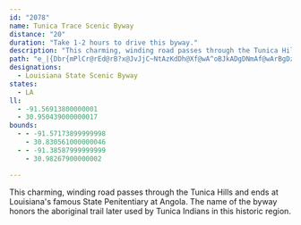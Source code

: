 ```yaml
---
id: "2078"
name: Tunica Trace Scenic Byway
distance: "20"
duration: "Take 1-2 hours to drive this byway."
description: "This charming, winding road passes through the Tunica Hills and ends at Louisiana's famous State Penitentiary at Angola. The name of the byway honors the aboriginal trail later used by Tunica Indians in this historic region."
path: "e_|{Dbr{mPlCr@rEd@rB?x@JvJjC~NtAzKdDh@Xf@wA^oBJkADgDNmAf@wArBgDzH{JnIgNtB}CtMaObHyI|@_Bn@_Bt@uCnEe]PkBBoDMqB_@gCeHk]MaCKgLSeB_@sAeAyBsBmBeAk@_IsC{AeAqAaBqEuIyA_BiHyDgLuHmB_AsBc@iAC_Yt@mA?aBSoC_AaRcJ_CwAaA_@yASiC?iHdAyDLcAMiCy@aAm@gHeHoCyAuAYyW{CoBq@kBmAkAyAk@kAgHiSiB}Ne@sCwF{Oq@kAqBeCsP_QcEyEo@kAa@oAiDyOeA{CaAgBqAiBgO_Q_AyAyD{HcJuSqAmEsAyGg@_GAsCN{CVmBbA{CbAkB~AmBvViUdF{D~A}AfVkP|QyKrBkBpAcCh@sBrDc[\\sAf@kAfBaCjBmAtAi@p_@{J~E{Ah]uPz^mRbAs@fAoAvFmJjE{GlHmJxAyAxCqAlPcFdB}@pe@}Zh]cThAa@pAWbUuAbBW|Am@~FuDpDcDnAaBz[aj@~CgEfBaBfcAix@xBeAhBe@n^uF`Fe@vCk@lAe@zIsFzBgA|o@aTvF{CzLaJfAk@|Ae@bc@uDhEgAnc@aO~Bk@zB[rCQdE@fWbBhBEbBSvA_@rAk@~K_HdBm@lDu@l`@_H~CY~XsAdBs@|@eAh@_Bt@eSZkEl@mBxAaC|QgQjD_FrBmE~Q{f@jOqZdFlAfDXhDJtAE"
designations:
  - Louisiana State Scenic Byway
states:
  - LA
ll:
  - -91.56913800000001
  - 30.950439000000017
bounds:
  - - -91.57173899999998
    - 30.830561000000046
  - - -91.38587999999999
    - 30.98267900000002

---
```


This charming, winding road passes through the Tunica Hills and ends at Louisiana's famous State Penitentiary at Angola. The name of the byway honors the aboriginal trail later used by Tunica Indians in this historic region.
